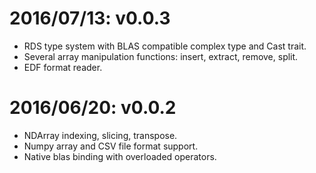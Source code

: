 2016/07/13: v0.0.3
==================

* RDS type system with BLAS compatible complex type and Cast trait.
* Several array manipulation functions: insert, extract, remove, split.
* EDF format reader.

2016/06/20: v0.0.2
==================

* NDArray indexing, slicing, transpose.
* Numpy array and CSV file format support.
* Native blas binding with overloaded operators.
